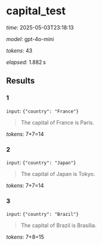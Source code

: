 # capital_test

*time*: 2025-05-03T23:18:13

*model*: gpt-4o-mini

*tokens*: 43

*elapsed*: 1.882 s

## Results

### 1

`input`: `{"country": "France"}`


> The capital of France is Paris.


*tokens*: 7+7=14

### 2

`input`: `{"country": "Japan"}`


> The capital of Japan is Tokyo.


*tokens*: 7+7=14

### 3

`input`: `{"country": "Brazil"}`


> The capital of Brazil is Brasília.


*tokens*: 7+8=15
